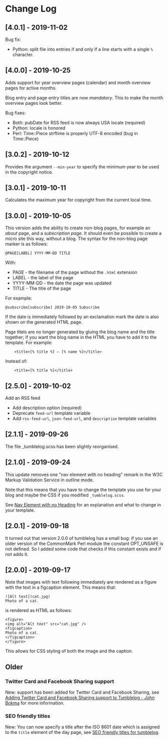 # Change Log

## [4.0.1] - 2019-11-02

Bug fix:

  - Python: split file into entries if and only if a line starts with
    a single `%` character.

## [4.0.0] - 2019-10-25

Adds support for year overview pages (calendar) and month overview
pages for active months.

Blog entry and page entry titles are now *mandatory*. This to make
the month overview pages look better.

Bug fixes:

 - Both: pubDate for RSS feed is now always USA locale (required)
 - Python: locale is honored
 - Perl: Time::Piece strftime is properly UTF-8 encoded (bug in Time::Piece)

## [3.0.2] - 2019-10-12

Provides the argument `--min-year` to specify the minimum year to be
used in the copyright notice.

## [3.0.1] - 2019-10-11

Calculates the maximum year for copyright from the current local time.

## [3.0.0] - 2019-10-05

This version adds the ability to create non-blog pages, for example an *about* page, and a *subscription page*. It should even be possible to create a micro site this way, without a blog. The syntax for the non-blog page marker is as follows:

```
@PAGE[LABEL] YYYY-MM-DD TITLE
```

With:

 - PAGE - the filename of the page without the `.html` extension
 - LABEL - the label of the page
 - YYYY-MM-DD - the date the page was updated
 - TITLE - The title of the page

For example:

```
@subscribe[subscribe] 2019-10-05 Subscribe
```

If the date is immediately followed by an exclamation mark the date is also shown on the generated HTML page.

Page titels are no longer generated by gluing the blog name and the title together; if you want the blog name in the HTML you have to add it to the template. For example:

```
    <title>[% title %] — [% name %]</title>
```

Instead of:

```
    <title>[% title %]</title>
```

## [2.5.0] - 2019-10-02

Add an RSS feed

 - Add description option (required)
 - Deprecate `feed-url` template variable
 - Add `rss-feed-url`, `json-feed-url`, and `description` template variables

## [2.1.1] - 2019-09-26

The file _tumblelog.scss has been slightly reorganised.

## [2.1.0] - 2019-09-24

This update removes one "nav element with no heading" remark in the W3C
Markup Validation Service in outline mode.

Note that this means that you have to change the template you use for your blog and maybe the CSS if you modified `_tumblelog.scss`.

See [Nav Element with no Heading](http://johnbokma.com/blog/2019/09/24/nav-element-with-no-heading.html) for an explanation and what to change in your template.

## [2.0.1] - 2019-09-18

It turned out that version 2.0.0 of tumblelog has a small bug: if you use an older version of the CommonMark Perl module the constant OPT_UNSAFE is not defined. So I added some code that checks if this constant exists and if not adds it.

## [2.0.0] - 2019-09-17

Note that images with text following immediately are rendered as a
figure with the text in a figcaption element. This means that:

```
![Alt text](cat.jpg)
Photo of a cat.
```

is rendered as HTML as follows:

```
<figure>
<img alt="Alt text" src="cat.jpg" />
<figcaption>
Photo of a cat.
</figcaption>
</figure>
```

This allows for CSS styling of both the image and the caption.

## Older

### Twitter Card and Facebook Sharing support

New: support has been added for Twitter Card and Facebook Sharing, see
[Adding Twitter Card and Facebook Sharing support to Tumblelog - John
Bokma](http://johnbokma.com/blog/2019/08/11/adding-twitter-card-and-facebook-sharing-support-to-tumblelog.html)
for more information.

### SEO friendly titles

New: You can now specify a title after the ISO 8601 date which is
assigned to the `title` element of the day page, see [SEO friendly titles for tumblelog](http://johnbokma.com/blog/2019/04/12/seo-friendly-titles-for-tumblelog.html).
